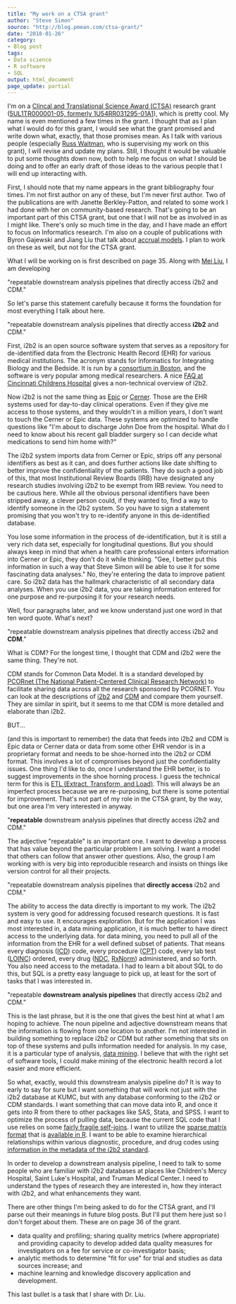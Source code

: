```yaml
---
title: "My work on a CTSA grant"
author: "Steve Simon"
source: "http://blog.pmean.com/ctsa-grant/"
date: "2018-01-26"
category:
- Blog post
tags:
- Data science
- R software
- SQL
output: html_document
page_update: partial
---
```


I'm on a [Clincal and Translational Science Award
(CTSA)](https://en.wikipedia.org/wiki/Clinical_and_Translational_Science_Award)
research grant ([5UL1TR000001-05, formerly
1U54RR031295-01A1](https://projectreporter.nih.gov/project_info_description.cfm?aid=8869065&icde=37857866&ddparam=&ddvalue=&ddsub=&cr=1&csb=default&cs=ASC&MMOpt=)),
which is pretty cool. My name is even mentioned a few times in the
grant. I thought that as I plan what I would do for this grant, I would
see what the grant promised and write down what, exactly, that those
promises mean. As I talk with various people (especially [Russ
Waitman](http://www.kumc.edu/ea-mi/faculty-and-staff-directory/director-of-medical-informatics-russ-waitman-phd.html),
who is supervising my work on this grant), I will revise and update my
plans. Still, I thought it would be valuable to put some thoughts down
now, both to help me focus on what I should be doing and to offer an
early draft of those ideas to the various people that I will end up
interacting with.

<!---More--->

First, I should note that my name appears in the grant bibliography four
times. I'm not first author on any of these, but I'm never first author.
Two of the publications are with Janette Berkley-Patton, and related to
some work I had done with her on community-based research. That's going
to be an important part of this CTSA grant, but one that I will not be
as involved in as I might like. There's only so much time in the day,
and I have made an effort to focus on Informatics research. I'm also on
a couple of publications with Byron Gajewski and Jiang Liu that talk
about [accrual models](../tag/accrual/index.html). I plan to work on
these as well, but not for the CTSA grant.

What I will be working on is first described on page 35. Along with [Mei
Liu](http://www.kumc.edu/ea-mi/faculty-and-staff-directory/assistant-professor-mei-liu-phd.html),
I am developing

"repeatable downstream analysis pipelines that directly access i2b2 and
CDM."

So let's parse this statement carefully because it forms the foundation
for most everything I talk about here.

"repeatable downstream analysis pipelines that directly access **i2b2**
and CDM."

First, i2b2 is an open source software system that serves as a
repository for de-identified data from the Electronic Health Record
(EHR) for various medical institutions. The acronym stands for
Informatics for Integrating Biology and the Bedside. It is run by a
[consortium in Boston](https://www.i2b2.org/about/index.html), and the
software is very popular among medical researchers. A nice [FAQ at
Cincinnati Childrens Hospital](https://i2b2.cchmc.org/faq) gives a
non-technical overview of i2b2.

Now i2b2 is not the same thing as [Epic](http://www.epic.com/) or
[Cerner](https://www.cerner.com/). Those are the EHR systems used for
day-to-day clinical operations. Even if they give me access to those
systems, and they wouldn't in a million years, I don't want to touch the
Cerner or Epic data. These systems are optimized to handle questions
like "I'm about to discharge John Doe from the hospital. What do I need
to know about his recent gall bladder surgery so I can decide what
medications to send him home with?"

The i2b2 system imports data from Cerner or Epic, strips off any
personal identifiers as best as it can, and does further actions like
date shifting to better improve the confidentiality of the patients.
They do such a good job of this, that most Institutional Review Boards
(IRB) have designated any research studies involving i2b2 to be exempt
from IRB review. You need to be cautious here. While all the obvious
personal identifiers have been stripped away, a clever person could, if
they wanted to, find a way to identify someone in the i2b2 system. So
you have to sign a statement promising that you won't try to re-identify
anyone in this de-identified database.

You lose some information in the process of de-identification, but it is
still a very rich data set, especially for longitudinal questions. But
you should always keep in mind that when a health care professional
enters information into Cerner or Epic, they don't do it while thinking.
"Gee, I better put this information in such a way that Steve Simon will
be able to use it for some fascinating data analyses." No, they're
entering the data to improve patient care. So i2b2 data has the hallmark
characteristic of all secondary data analyses. When you use i2b2 data,
you are taking information entered for one purpose and re-purposing it
for your research needs.

Well, four paragraphs later, and we know understand just one word in
that ten word quote. What's next?

"repeatable downstream analysis pipelines that directly access i2b2 and
**CDM**."

What is CDM? For the longest time, I thought that CDM and i2b2 were the
same thing. They're not.

CDM stands for Common Data Model. It is a standard developed by [PCORnet
(The National Patient-Centered Clinical Research
Network)](http://www.pcornet.org/about-pcornet/) to facilitate sharing
data across all the research sponsored by PCORNET. You can look at the
descriptions of
[i2b2](https://academic.oup.com/jamia/article/17/2/124/2909101) and
[CDM](http://www.pcornet.org/wp-content/uploads/2018/01/PCORnet-Common-Data-Model-v4.0_Specification.pdf)
and compare them yourself. They are similar in spirit, but it seems to
me that CDM is more detailed and elaborate than i2b2.

BUT...

(and this is important to remember) the data that feeds into i2b2 and
CDM is Epic data or Cerner data or data from some other EHR vendor is in
a proprietary format and needs to be shoe-horned into the i2b2 or CDM
format. This involves a lot of compromises beyond just the
confidentiality issues. One thing I'd like to do, once I understand the
EHR better, is to suggest improvements in the shoe horning process. I
guess the technical term for this is [ETL (Extract, Transform, and
Load)](https://www.sas.com/en_us/insights/data-management/what-is-etl.html).
This will always be an imperfect process because we are re-purposing,
but there is some potential for improvement. That's not part of my role
in the CTSA grant, by the way, but one area I'm very interested in
anyway.

"**repeatable** downstream analysis pipelines that directly access i2b2
and CDM."

The adjective "repeatable" is an important one. I want to develop a
process that has value beyond the particular problem I am solving. I
want a model that others can follow that answer other questions. Also,
the group I am working with is very big into reproducible research and
insists on things like version control for all their projects.

"repeatable downstream analysis pipelines that **directly access** i2b2
and CDM."

The ability to access the data directly is important to my work. The
i2b2 system is very good for addressing focused research questions. It
is fast and easy to use. It encourages exploration. But for the
application I was most interested in, a data mining application, it is
much better to have direct access to the underlying data. for data
mining, you need to pull all of the information from the EHR for a well
defined subset of patients. That means every diagnosis
([ICD](http://www.who.int/classifications/icd/en/)) code, every
procedure ([CPT](http://www.who.int/classifications/icd/en/)) code,
every lab test ([LOINC](https://loinc.org/)) ordered, every drug
([NDC](https://www.fda.gov/Drugs/InformationOnDrugs/ucm142438.htm),
[RxNorm](https://www.nlm.nih.gov/research/umls/rxnorm/overview.html))
administered, and so forth. You also need access to the metadata. I had
to learn a bit about SQL to do this, but SQL is a pretty easy language
to pick up, at least for the sort of tasks that I was interested in.

"repeatable **downstream analysis pipelines** that directly access i2b2
and CDM."

This is the last phrase, but it is the one that gives the best hint at
what I am hoping to achieve. The noun pipeline and adjective downstream
means that the information is flowing from one location to another. I'm
not interested in building something to replace i2b2 or CDM but rather
something that sits on top of these systems and pulls information needed
for analysis. In my case, it is a particular type of analysis, [data
mining](https://docs.oracle.com/cd/B28359_01/datamine.111/b28129/process.htm#DMCON002).
I believe that with the right set of software tools, I could make mining
of the electronic health record a lot easier and more efficient.

So what, exactly, would this downstream analysis pipeline do? It is way
to early to say for sure but I want something that will work not just
with the i2b2 database at KUMC, but with any database conforming to the
i2b2 or CDM standards. I want something that can move data into R, and
once it gets into R from there to other packages like SAS, Stata, and
SPSS. I want to optimize the process of pulling data, because the
current SQL code that I use relies on some [fairly fragile
self-joins](http://sqltouch.blogspot.com/2013/07/self-join-incurs-more-io-activities-and.html).
I want to utilize the [sparse matrix
format](https://www.geeksforgeeks.org/sparse-matrix-representation/)
that is [available in
R](http://www.johnmyleswhite.com/notebook/2011/10/31/using-sparse-matrices-in-r/).
I want to be able to examine hierarchical relationships within various
diagnostic, procedure, and drug codes using [information in the metadata
of the i2b2
standard](https://community.i2b2.org/wiki/display/DevForum/Query+Building+from+Ontology).

In order to develop a downstream analysis pipeline, I need to talk to
some people who are familiar with i2b2 databases at places like
Children's Mercy Hospital, Saint Luke's Hospital, and Truman Medical
Center. I need to understand the types of research they are interested
in, how they interact with i2b2, and what enhancements they want.

There are other things I'm being asked to do for the CTSA grant, and
I'll parse out their meanings in future blog posts. But I'll put them
here just so I don't forget about them. These are on page 36 of the
grant.

-   data quality and profiling; sharing quality metrics (where
    appropriate) and providing capacity to develop added data quality
    measures for investigators on a fee for service or co-investigator
    basis;
-   analytic methods to determine "fit for use" for trial and studies as
    data sources increase; and
-   machine learning and knowledge discovery application and
    development.

This last bullet is a task that I share with Dr. Liu.



